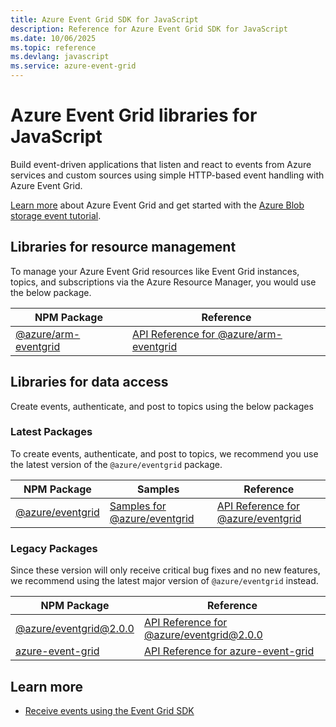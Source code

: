 ```yaml
---
title: Azure Event Grid SDK for JavaScript
description: Reference for Azure Event Grid SDK for JavaScript
ms.date: 10/06/2025
ms.topic: reference
ms.devlang: javascript
ms.service: azure-event-grid
---
```

# Azure Event Grid libraries for JavaScript

Build event-driven applications that listen and react to events from Azure services and custom sources using simple HTTP-based event handling with Azure Event Grid.

[Learn more](/azure/event-grid/overview) about Azure Event Grid and get started with the [Azure Blob storage event tutorial](/azure/storage/blobs/storage-blob-event-quickstart). 

## Libraries for resource management

To manage your Azure Event Grid resources like Event Grid instances, topics, and subscriptions via the Azure Resource Manager, you would use the below package.

| NPM Package                                                              | Reference                                                                                                  |
| ------------------------------------------------------------------------ | ---------------------------------------------------------------------------------------------------------- |
| [@azure/arm-eventgrid](https://npmjs.com/package/@azure/arm-eventgrid) | [API Reference for @azure/arm-eventgrid](https://docs.microsoft.com/javascript/api/@azure/arm-eventgrid) |

## Libraries for data access

Create events, authenticate, and post to topics using the below packages

### Latest Packages

To create events, authenticate, and post to topics, we recommend you use the latest version of the `@azure/eventgrid` package.

| NPM Package                                                        | Samples | Reference                                                                                            |   
| ------------------------------------------------------------------ | ------- | ---------------------------------------------------------------------------------------------------- | 
| [@azure/eventgrid](https://www.npmjs.com/package/@azure/eventgrid) | [Samples for @azure/eventgrid](https://docs.microsoft.com/samples/azure/azure-sdk-for-js/eventgrid-javascript/) | [API Reference for @azure/eventgrid](https://docs.microsoft.com/javascript/api/@azure/eventgrid/) |


### Legacy Packages

 Since these version will only receive critical bug fixes and no new features, we recommend using the latest major version of `@azure/eventgrid` instead.

| NPM Package                                                        | Reference                                                                                            |   
| ------------------------------------------------------------------ | ---------------------------------------------------------------------------------------------------- | 
| [@azure/eventgrid@2.0.0](https://www.npmjs.com/package/@azure/eventgrid/v/2.0.0) | [API Reference for @azure/eventgrid@2.0.0](https://docs.microsoft.com/javascript/api/@azure/eventgrid/?view=azure-node-legacy) |
| [azure-event-grid](https://npmjs.com/package/azure-event-grid) | [API Reference for azure-event-grid](https://docs.microsoft.com/javascript/api/azure-eventgrid) | 

## Learn more

- [Receive events using the Event Grid SDK](/azure/event-grid/receive-events)